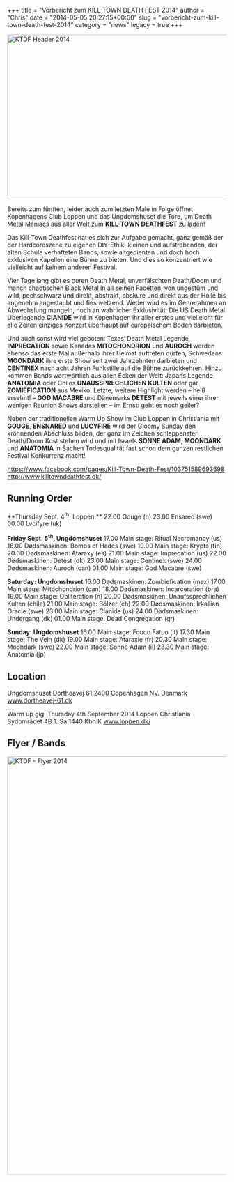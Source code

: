 +++
title = "Vorbericht zum KILL-TOWN DEATH FEST 2014"
author = "Chris"
date = "2014-05-05 20:27:15+00:00"
slug = "vorbericht-zum-kill-town-death-fest-2014"
category = "news"
legacy = true
+++

<img class="aligncenter size-full wp-image-13412" src="images//2014/08/KTDF-Header-2014.png" alt="KTDF Header 2014" width="651" height="378" />

Bereits zum fünften, leider auch zum letzten Male in Folge öffnet Kopenhagens Club Loppen und das Ungdomshuset die Tore, um Death Metal Maniacs aus aller Welt zum **KILL-TOWN DEATHFEST** zu laden!

Das Kill-Town Deathfest hat es sich zur Aufgabe gemacht, ganz gemäß der der Hardcoreszene zu eigenen DIY-Ethik, kleinen und aufstrebenden, der alten Schule verhafteten Bands, sowie altgedienten und doch hoch exklusiven Kapellen eine Bühne zu bieten. Und dies so konzentriert wie vielleicht auf keinem anderen Festival.

Vier Tage lang gibt es puren Death Metal, unverfälschten Death/Doom und manch chaotischen Black Metal in all seinen Facetten, von ungestüm und wild, pechschwarz und direkt, abstrakt, obskure und direkt aus der Hölle bis angenehm angestaubt und fies wetzend. Weder wird es im Genrerahmen an Abwechslung mangeln, noch an wahrlicher Exklusivität: Die US Death Metal Überlegende **CIANIDE** wird in Kopenhagen ihr aller erstes und vielleicht für alle Zeiten einziges Konzert überhaupt auf europäischem Boden darbieten.

Und auch sonst wird viel geboten: Texas‘ Death Metal Legende **IMPRECATION** sowie Kanadas **MITOCHONDRION** und **AUROCH** werden ebenso das erste Mal außerhalb ihrer Heimat auftreten dürfen, Schwedens **MOONDARK** ihre erste Show seit zwei Jahrzehnten darbieten und **CENTINEX** nach acht Jahren Funkstille auf die Bühne zurückkehren. Hinzu kommen Bands wortwörtlich aus allen Ecken der Welt: Japans Legende **ANATOMIA** oder Chiles **UNAUSSPRECHLICHEN KULTEN** oder gar **ZOMIEFICATION** aus Mexiko. Letzte, weitere Highlight werden – heiß ersehnt! – **GOD MACABRE** und Dänemarks **DETEST** mit jeweils einer ihrer wenigen Reunion Shows darstellen – im Ernst: geht es noch geiler?

Neben der traditionellen Warm Up Show im Club Loppen in Christiania mit **GOUGE**, **ENSNARED** und **LUCYFIRE** wird der Gloomy Sunday den kröhnenden Abschluss bilden, der ganz im Zeichen schleppenster Death/Doom Kost stehen wird und mit Israels **SONNE ADAM**, **MOONDARK** und **ANATOMIA** in Sachen Todesqualität fast schon dem ganzen restlichen Festival Konkurrenz macht!

<a href="https://www.facebook.com/pages/Kill-Town-Death-Fest/103751589693698">https://www.facebook.com/pages/Kill-Town-Death-Fest/103751589693698</a>
<a href="http://www.killtowndeathfest.dk/">http://www.killtowndeathfest.dk/</a>
<h2>Running Order</h2>
**Thursday Sept. 4<sup>th</sup>, Loppen:**
22.00 Gouge (n)
23.00 Ensared (swe)
00.00 Lvcifyre (uk)

**Friday Sept. 5<sup>th</sup>, Ungdomshuset**
17.00 Main stage: Ritual Necromancy (us)
18.00 Dødsmaskinen: Bombs of Hades (swe)
19.00 Main stage: Krypts (fin)
20.00 Dødsmaskinen: Ataraxy (es)
21.00 Main stage: Imprecation (us)
22.00 Dødsmaskinen: Detest (dk)
23.00 Main stage: Centinex (swe)
24.00 Dødsmaskinen: Auroch (can)
01.00 Main stage: God Macabre (swe)

**Saturday: Ungdomshuset**
16.00 Dødsmaskinen: Zombiefication (mex)
17.00 Main stage: Mitochondrion (can)
18.00 Dødsmaskinen: Incarceration (bra)
19.00 Main stage: Obliteration (n)
20.00 Dødsmaskinen: Unaufssprechlichen Kulten (chile)
21.00 Main stage: Bölzer (ch)
22.00 Dødsmaskinen: Irkallian Oracle (swe)
23.00 Main stage: Cianide (us)
24.00 Dødsmaskinen: Undergang (dk)
01.00 Main stage: Dead Congregation (gr)

**Sunday: Ungdomshuset**
16.00 Main stage: Fouco Fatuo (it)
17.30 Main stage: The Vein (dk)
19.00 Main stage: Ataraxie (fr)
20.30 Main stage: Moondark (swe)
22.00 Main stage: Sonne Adam (il)
23.30 Main stage: Anatomia (jp)

<h2>Location</h2>
Ungdomshuset
Dortheavej 61
2400 Copenhagen NV.
Denmark
<a href="http://www.dortheavej-61.dk">www.dortheavej-61.dk</a>

Warm up gig: Thursday 4th September 2014
Loppen
Christiania
Sydområdet 4B 1. Sa
1440 Kbh K
<a href="http://www.loppen.dk/">www.loppen.dk/</a>

<h2>Flyer / Bands</h2>
<img class="aligncenter size-full wp-image-13414" src="images//2014/08/KTDF-Flyer-2014.jpg" alt="KTDF - Flyer 2014" width="687" height="960" />
